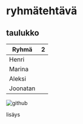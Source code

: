 # **ryhmätehtävä**
## taulukko

| Ryhmä | 2 |
|---------|---------|
| Henri |
| Marina |
| Aleksi |
| Joonatan |
![github](https://github.com/user-attachments/assets/cd883d85-b945-44d1-a919-693da1551ad3)

lisäys
